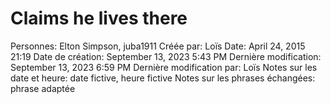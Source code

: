 # Claims he lives there

Personnes: Elton Simpson, juba1911
Créée par: Loïs
Date: April 24, 2015 21:19
Date de création: September 13, 2023 5:43 PM
Dernière modification: September 13, 2023 6:59 PM
Dernière modification par: Loïs
Notes sur les date et heure: date fictive, heure fictive
Notes sur les phrases échangées: phrase adaptée